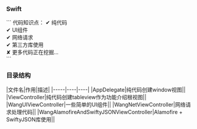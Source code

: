 <h3>Swift</h3>
```
代码知识点：
✔  纯代码 <br/>
✔  UI组件 <br/>
✔  网络请求 <br/>
✔  第三方库使用 <br/>
✘  更多代码正在挖掘... <br/>
```
<br/>
<h3>目录结构</h3>
|文件名|作用|描述|
|-----|----|----|
|AppDelegate|纯代码创建window视图||
|ViewController|纯代码创建tableview作为功能介绍根视图||
|WangUIViewController|一些简单的UI组件||
|WangNetViewController|网络请求处理代码||
|WangAlamofireAndSwiftyJSONViewController|Alamofire + SwiftyJSON库使用||
